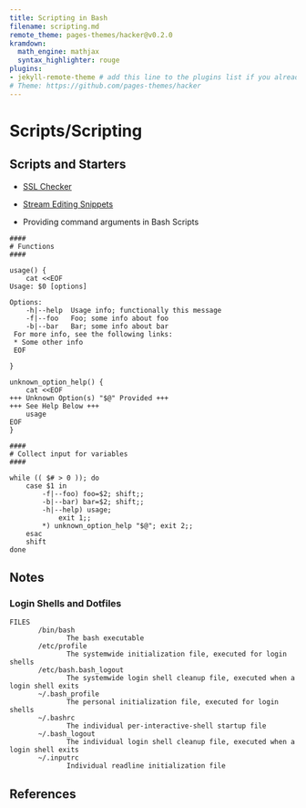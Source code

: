 ```yaml
---
title: Scripting in Bash
filename: scripting.md
remote_theme: pages-themes/hacker@v0.2.0
kramdown:
  math_engine: mathjax
  syntax_highlighter: rouge
plugins:
- jekyll-remote-theme # add this line to the plugins list if you already have one
# Theme: https://github.com/pages-themes/hacker
---
```

# Scripts/Scripting

## Scripts and Starters
* [SSL Checker](https://github.com/reelieuglie/reelieuglie.github.io/blob/main/linux/SSL_Checker.sh)
* [Stream Editing Snippets](https://reelieuglie.github.io/linux/StreamEditing)


* Providing command arguments in Bash Scripts
  
```
####
# Functions
####

usage() {
    cat <<EOF
Usage: $0 [options]

Options:
    -h|--help  Usage info; functionally this message
    -f|--foo   Foo; some info about foo
    -b|--bar   Bar; some info about bar
 For more info, see the following links:
 * Some other info
 EOF

}

unknown_option_help() {
	cat <<EOF
+++ Unknown Option(s) "$@" Provided +++
+++ See Help Below +++
	usage
EOF
}

####
# Collect input for variables
####

while (( $# > 0 )); do
	case $1 in 
		-f|--foo) foo=$2; shift;;
		-b|--bar) bar=$2; shift;;
		-h|--help) usage; 
			exit 1;;
		*) unknown_option_help "$@"; exit 2;;
	esac
	shift
done

```

## Notes
### Login Shells and Dotfiles  

```
FILES
       /bin/bash
              The bash executable
       /etc/profile
              The systemwide initialization file, executed for login shells
       /etc/bash.bash_logout
              The systemwide login shell cleanup file, executed when a login shell exits
       ~/.bash_profile
              The personal initialization file, executed for login shells
       ~/.bashrc
              The individual per-interactive-shell startup file
       ~/.bash_logout
              The individual login shell cleanup file, executed when a login shell exits
       ~/.inputrc
              Individual readline initialization file
```

## References
